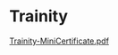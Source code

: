 # Trainity

[Trainity-MiniCertificate.pdf](https://github.com/user-attachments/files/16843965/Trainity-MiniCertificate.pdf)
